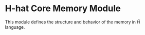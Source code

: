# H-hat Core Memory Module

This module defines the structure and behavior of the memory in $\hat{H}$ language.
